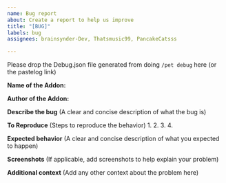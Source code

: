 ```yaml
---
name: Bug report
about: Create a report to help us improve
title: "[BUG]"
labels: bug
assignees: brainsynder-Dev, Thatsmusic99, PancakeCatsss

---
```


Please drop the Debug.json file generated from doing `/pet debug` here (or the pastelog link)

**Name of the Addon:**

**Author of the Addon:**

**Describe the bug** (A clear and concise description of what the bug is)

**To Reproduce** (Steps to reproduce the behavior)
1. 
2. 
3. 
4. 

**Expected behavior** (A clear and concise description of what you expected to happen)


**Screenshots** (If applicable, add screenshots to help explain your problem)


**Additional context** (Add any other context about the problem here)
